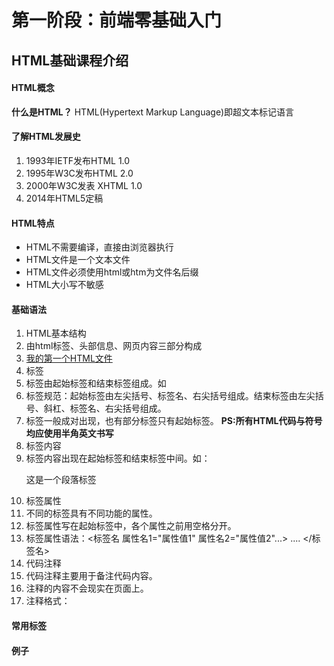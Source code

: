 # 第一阶段：前端零基础入门

## HTML基础课程介绍

#### HTML概念
**什么是HTML？**
HTML(Hypertext Markup Language)即超文本标记语言

#### 了解HTML发展史
1. 1993年IETF发布HTML 1.0
1. 1995年W3C发布HTML 2.0
1. 2000年W3C发表 XHTML 1.0
1. 2014年HTML5定稿

#### HTML特点
- HTML不需要编译，直接由浏览器执行
- HTML文件是一个文本文件
- HTML文件必须使用html或htm为文件名后缀
- HTML大小写不敏感

#### 基础语法
1. HTML基本结构
  1. 由html标签、头部信息、网页内容三部分构成
  1. [我的第一个HTML文件](我的第一个HTML文件/index.html)
1. 标签
  1. 标签由起始标签和结束标签组成。如<title></title>
  1. 标签规范：起始标签由左尖括号、标签名、右尖括号组成。结束标签由左尖括号、斜杠、标签名、右尖括号组成。
  1. 标签一般成对出现，也有部分标签只有起始标签。
  **PS:所有HTML代码与符号均应使用半角英文书写**
1. 标签内容
  1. 标签内容出现在起始标签和结束标签中间。如：<p>这是一个段落标签</p>
1. 标签属性
  1. 不同的标签具有不同功能的属性。
  1. 标签属性写在起始标签中，各个属性之前用空格分开。
  1. 标签属性语法：<标签名 属性名1="属性值1" 属性名2="属性值2"...> .... </标签名>
1. 代码注释
  1. 代码注释主要用于备注代码内容。
  1. 注释的内容不会现实在页面上。
  1. 注释格式：<!-- 这是一个注释 -->

#### 常用标签
#### 例子
